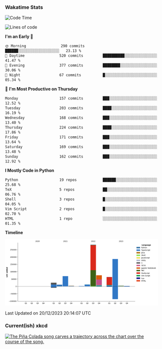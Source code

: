 ### Wakatime Stats
<!--START_SECTION:waka-->
![Code Time](http://img.shields.io/badge/Code%20Time-2%2C234%20hrs%2051%20mins-blue)

![Lines of code](https://img.shields.io/badge/From%20Hello%20World%20I%27ve%20Written-735.8%20thousand%20lines%20of%20code-blue)

**I'm an Early 🐤** 

```text
🌞 Morning                290 commits         ██████░░░░░░░░░░░░░░░░░░░   23.13 % 
🌆 Daytime                520 commits         ██████████░░░░░░░░░░░░░░░   41.47 % 
🌃 Evening                377 commits         ████████░░░░░░░░░░░░░░░░░   30.06 % 
🌙 Night                  67 commits          █░░░░░░░░░░░░░░░░░░░░░░░░   05.34 % 
```
📅 **I'm Most Productive on Thursday** 

```text
Monday                   157 commits         ███░░░░░░░░░░░░░░░░░░░░░░   12.52 % 
Tuesday                  203 commits         ████░░░░░░░░░░░░░░░░░░░░░   16.19 % 
Wednesday                168 commits         ███░░░░░░░░░░░░░░░░░░░░░░   13.40 % 
Thursday                 224 commits         ████░░░░░░░░░░░░░░░░░░░░░   17.86 % 
Friday                   171 commits         ███░░░░░░░░░░░░░░░░░░░░░░   13.64 % 
Saturday                 169 commits         ███░░░░░░░░░░░░░░░░░░░░░░   13.48 % 
Sunday                   162 commits         ███░░░░░░░░░░░░░░░░░░░░░░   12.92 % 
```


**I Mostly Code in Python** 

```text
Python                   19 repos            ██████░░░░░░░░░░░░░░░░░░░   25.68 % 
TeX                      5 repos             ██░░░░░░░░░░░░░░░░░░░░░░░   06.76 % 
Shell                    3 repos             █░░░░░░░░░░░░░░░░░░░░░░░░   04.05 % 
Vim Script               2 repos             █░░░░░░░░░░░░░░░░░░░░░░░░   02.70 % 
HTML                     1 repo              ░░░░░░░░░░░░░░░░░░░░░░░░░   01.35 % 
```



**Timeline**

![Lines of Code chart](https://raw.githubusercontent.com/joshuajeschek/joshuajeschek/main/assets/bar_graph.png)


 Last Updated on 20/12/2023 20:14:07 UTC
<!--END_SECTION:waka-->

### Current(ish) xkcd
<a id="xkcd-a" title="The Piña Colada song carves a trajectory across the chart over the course of the song." href="https://www.xkcd.com" target="_blank">
        <img align="center" id="xkcd-img" src="https://imgs.xkcd.com/comics/love_songs.png" alt="The Piña Colada song carves a trajectory across the chart over the course of the song." height=300 />
</a>
